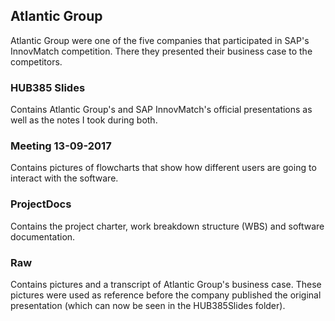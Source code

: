 ## Atlantic Group

Atlantic Group were one of the five companies that participated in SAP's InnovMatch competition. There they presented
their business case to the competitors.

### HUB385 Slides

Contains Atlantic Group's and SAP InnovMatch's official presentations as well as the notes I took during both.

### Meeting 13-09-2017

Contains pictures of flowcharts that show how different users are going to interact with the software.

### ProjectDocs

Contains the project charter, work breakdown structure (WBS) and software documentation.

### Raw

Contains pictures and a transcript of Atlantic Group's business case. These pictures were used as reference before
the company published the original presentation (which can now be seen in the HUB385Slides folder).